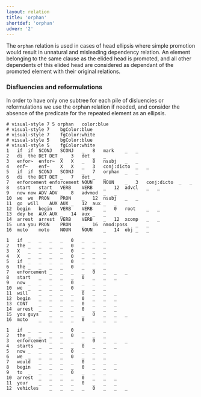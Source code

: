 ```yaml
---
layout: relation
title: 'orphan'
shortdef: 'orphan'
udver: '2'
---
```


The `orphan` relation is used in cases of head ellipsis where simple promotion would result in unnatural and misleading dependency relation. An element belonging to the same clause as the elided head is promoted, and all other dependents of this elided head are considered as dependant of the promoted element with their original relations. 

### Disfluencies and reformulations

In order to have only one subtree for each pile of disluencies or reformulations we use the orphan relation if needed, and consider the absence of the predicate for the repeated element as an ellipsis.

~~~ conllu
# visual-style 7 5 orphan	color:blue
# visual-style 7	bgColor:blue
# visual-style 7	fgColor:white
# visual-style 5	bgColor:blue
# visual-style 5	fgColor:white
1	if	if	SCONJ	SCONJ	_	8	mark	_	_
2	di	the	DET	DET	_	3	det	_	_
3	enfor~	enfor~	X	X	_	8	nsubj	_	_
4	enf~	enf~	X	X	_	3	conj:dicto	_	_
5	if	if	SCONJ	SCONJ	_	7	orphan	_	_
6	di	the	DET	DET	_	7	det	_	_
7	enforcement	enforcement	NOUN	NOUN	_	3	conj:dicto	_	_
8	start	start	VERB	VERB	_	12	advcl	_	_
9	now	now	ADV	ADV	_	8	advmod	_	_
10	we	we	PRON	PRON	_	12	nsubj	_	_
11	go	will	AUX	AUX	_	12	aux	_	_
12	begin	begin	VERB	VERB	_	0	root	_	_
13	dey	be	AUX	AUX	_	14	aux	_	_
14	arrest	arrest	VERB	VERB	_	12	xcomp	_	_
15	una	you	PRON	PRON	_	16	nmod:poss	_	_
16	moto	moto	NOUN	NOUN	_	14	obj	_	_

1	if	_	_	_	_	0	_	_	_
2	the	_	_	_	_	0	_	_	_
3	X	_	_	_	_	0	_	_	_
4	X	_	_	_	_	0	_	_	_
5	if	_	_	_	_	0	_	_	_
6	the	_	_	_	_	0	_	_	_
7	enforcement	_	_	_	_	0	_	_	_
8	start	_	_	_	_	0	_	_	_
9	now	_	_	_	_	0	_	_	_
10	we	_	_	_	_	0	_	_	_
11	will	_	_	_	_	0	_	_	_
12	begin	_	_	_	_	0	_	_	_
13	CONT	_	_	_	_	0	_	_	_
14	arrest	_	_	_	_	0	_	_	_
15	you guys	_	_	_	_	0	_	_	_
16	moto	_	_	_	_	0	_	_	_

1	if	_	_	_	_	0	_	_	_
2	the	_	_	_	_	0	_	_	_
3	enforcement	_	_	_	_	0	_	_	_
4	starts	_	_	_	_	0	_	_	_
5	now	_	_	_	_	0	_	_	_
6	we	_	_	_	_	0	_	_	_
7	would	_	_	_	_	0	_	_	_
8	begin	_	_	_	_	0	_	_	_
9	to	_	_	_	_	0	_	_	_
10	arrest	_	_	_	_	0	_	_	_
11	your	_	_	_	_	0	_	_	_
12	vehicles	_	_	_	_	0	_	_	_
~~~
<!-- Interlanguage links updated Pá kvě 14 11:09:19 CEST 2021 -->
